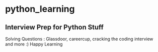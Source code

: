 # python_learning
Interview Prep for Python Stuff
---------------------------------------------------------
Solving Questions : Glassdoor, careercup, cracking the coding interview and more :)  Happy Learning
